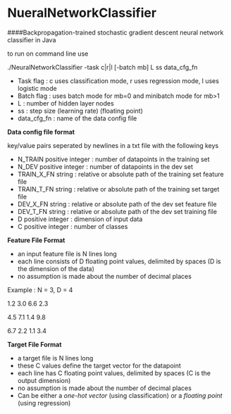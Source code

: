 # NueralNetworkClassifier

####Backpropagation-trained stochastic gradient descent neural network classifier in Java

to run on command line use 

./NeuralNetworkClassifier -task c|r|l [-batch mb] L ss data_cfg_fn

* Task flag : c uses classification mode, r uses regression mode, l uses logistic mode
* Batch flag : uses batch mode for mb=0 and minibatch mode for mb>1
* L : number of hidden layer nodes
* ss : step size (learning rate) (floating point)
* data_cfg_fn : name of the data config file

**Data config file format**

key/value pairs seperated by newlines in a txt file with the following keys
* N_TRAIN         positive integer  : number of datapoints in the training set
* N_DEV           positive integer  : number of datapoints in the dev set
* TRAIN_X_FN      string            : relative or absolute path of the training set feature file
* TRAIN_T_FN      string            : relative or absolute path of the training set target file
* DEV_X_FN        string            : relative or absolute path of the dev set feature file
* DEV_T_FN        string            : relative or absolute path of the dev set training file
* D               positive integer  : dimension of input data
* C               positive integer  : number of classes


**Feature File Format**

* an input feature file is N lines long
* each line consists of D floating point values, delimited by spaces (D is the dimension of the data)
* no assumption is made about the number of decimal places

Example : N = 3, D = 4

1.2 3.0 6.6 2.3

4.5 7.1 1.4 9.8

6.7 2.2 1.1 3.4


**Target File Format**

* a target file is N lines long
* these C values define the target vector for the datapoint
* each line has C floating point values, delimited by spaces (C is the output dimension)
* no assumption is made about the number of decimal places
* Can be either a *one-hot vector* (using classification) or a *floating point* (using regression) 
